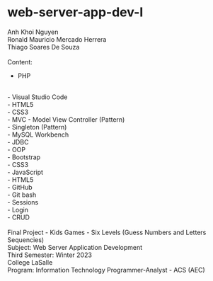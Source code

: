 # web-server-app-dev-I
Anh Khoi Nguyen
<br/>
Ronald Mauricio Mercado Herrera
<br/>
Thiago Soares De Souza
<br/>
<br/>
Content:
<br/>
- PHP
<br/>
- Visual Studio Code
<br/>
- HTML5
<br/>
- CSS3
<br/>
- MVC - Model View Controller (Pattern)
<br/>
- Singleton (Pattern)
<br/>
- MySQL Workbench
<br/>
- JDBC
<br/>
- OOP
<br/>
- Bootstrap
<br/>
- CSS3
<br/>
- JavaScript
<br/>
- HTML5
<br/>
- GitHub
<br/>
- Git bash
<br/>
- Sessions
<br/>
- Login
<br/>
- CRUD
<br/>
<br/>
Final Project - Kids Games - Six Levels (Guess Numbers and Letters Sequencies) 
<br/>
Subject: Web Server Application Development
<br/>
Third Semester: Winter 2023
<br/>
College LaSalle
<br/>
Program: Information Technology Programmer-Analyst - ACS (AEC)


